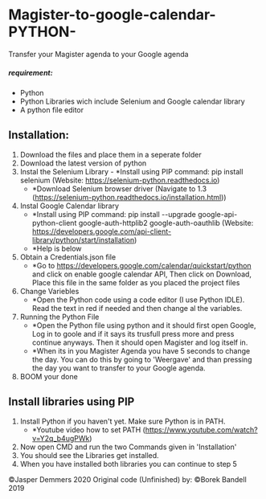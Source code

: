 # Magister-to-google-calendar-PYTHON-
Transfer your Magister agenda to your Google agenda

##### requirement:
- Python
- Python Libraries wich include Selenium and Google calendar library
- A python file editor

## Installation:
1. Download the files and place them in a seperate folder
2. Download the latest version of python
3. Instal the Selenium Library
        - *Install using PIP command: pip install selenium (Website: https://selenium-python.readthedocs.io)
	- *Download Selenium browser driver (Navigate to 1.3 (https://selenium-python.readthedocs.io/installation.html)) 
4. Instal Google Calendar library
	- *Install using PIP command: pip install --upgrade google-api-python-client google-auth-httplib2 google-auth-oauthlib 
	(Website: https://developers.google.com/api-client-library/python/start/installation)
	- *Help is below
5. Obtain a Credentials.json file
	- *Go to https://developers.google.com/calendar/quickstart/python and click on enable google calendar API, Then click on 		Download, Place this file in the same folder as you placed the project files
6. Change Variebles
	- *Open the Python code using a code editor (I use Python IDLE). Read the text in red if needed and then change al the 			variables.
7. Running the Python File
	- *Open the Python file using python and it should first open Google, Log in to goole and if it says its trusfull press more and 	 press continue anyways. Then it should open Magister and log itself in. 
	- *When its in you Magister Agenda you have 5 seconds to change the day. You can do this by going to 'Weergave' and than 		pressing the day you want to transfer to your Google agenda.
8. BOOM your done

## Install libraries using PIP
1. Install Python if you haven't yet. Make sure Python is in PATH.
	- *Youtube video how to set PATH (https://www.youtube.com/watch?v=Y2q_b4ugPWk)
2. Now open CMD and run the two Commands given in 'Installation'
3. You should see the Libraries get installed.
4. When you have installed both libraries you can continue to step 5

©Jasper Demmers 2020
Original code (Unfinished) by:
©Borek Bandell 2019

